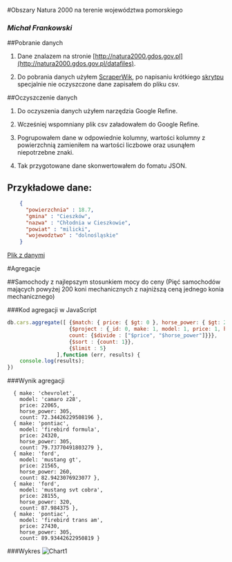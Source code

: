#Obszary Natura 2000 na terenie województwa pomorskiego

### *Michał Frankowski*

##Pobranie danych

1) Dane znalazem na stronie [http://natura2000.gdos.gov.pl](http://natura2000.gdos.gov.pl/datafiles). 

2) Do pobrania danych użyłem [ScraperWik](https://scraperwiki.com/), po napisaniu krótkiego [skrytpu](https://scraperwiki.com/scrapers/natura2000/) specjalnie nie oczyszczone dane zapisałem do pliku csv.

##Oczyszczenie danych

1) Do oczyszenia danych użyłem narzędzia Google Refine.

2) Wcześniej wspomniany plik csv załadowałem do Google Refine.

3) Pogrupowałem dane w odpowiednie kolumny, wartości kolumny z powierzchnią zamieniłem na wartości liczbowe oraz usunąłem niepotrzebne znaki.

4) Tak przygotowane dane skonwertowałem do fomatu JSON.

## Przykładowe dane:
```json
    {
      "powierzchnia" : 18.7,
      "gmina" : "Cieszków",
      "nazwa" : "Chłodnia w Cieszkowie",
      "powiat" : "milicki",
      "wojewodztwo" : "dolnośląskie"
    }
```


[Plik z danymi](https://github.com/mfrankowski/data-refine/blob/master/natura2000.json)

#Agregacje

##Samochody z najlepszym stosunkiem mocy do ceny
(Pięć samochodów mających powyżej 200 koni mechanicznych z najniższą ceną jednego konia mechanicznego)

###Kod agregacji w JavaScript

```js
db.cars.aggregate([ {$match: { price: { $gt: 0 }, horse_power: { $gt: 200 } } },
    				{$project : {_id: 0, make: 1, model: 1, price: 1, horse_power: 1, 
                    count: {$divide : ["$price", "$horse_power"]}}},
                    {$sort : {count: 1}},
					{$limit : 5}
                ],function (err, results) {
    console.log(results);
})
```
###Wynik agregacji
```
  { make: 'chevrolet',
    model: 'camaro z28',
    price: 22065,
    horse_power: 305,
    count: 72.34426229508196 },
  { make: 'pontiac',
    model: 'firebird formula',
    price: 24320,
    horse_power: 305,
    count: 79.73770491803279 },
  { make: 'ford',
    model: 'mustang gt',
    price: 21565,
    horse_power: 260,
    count: 82.9423076923077 },
  { make: 'ford',
    model: 'mustang svt cobra',
    price: 28155,
    horse_power: 320,
    count: 87.984375 },
  { make: 'pontiac',
    model: 'firebird trans am',
    price: 27430,
    horse_power: 305,
    count: 89.93442622950819 }
```
###Wykres
![Chart1](https://raw.github.com/mfrankowski/data-refine/master/images/mfrankowski1.png)
